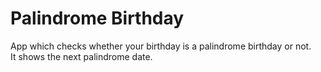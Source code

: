# Palindrome Birthday
App which checks whether your birthday is a palindrome birthday or not. 
<br>It shows the next palindrome date.
